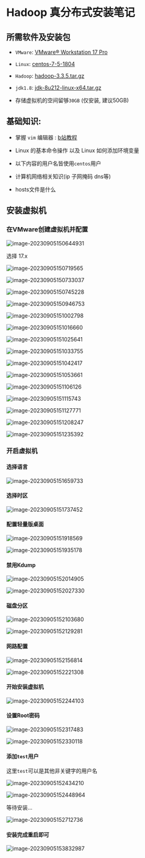 # Hadoop 真分布式安装笔记

## 所需软件及安装包


- `VMware`:  [VMware® Workstation 17 Pro](https://www.vmware.com/go/getworkstation-win)

- `Linux`: [centos-7-5-1804](https://www.centos.org/download/)

- `Hadoop`: [hadoop-3.3.5.tar.gz](https://archive.apache.org/dist/hadoop/common/hadoop-3.1.3/hadoop-3.1.3.tar.gz)

- `jdk1.8`:  [jdk-8u212-linux-x64.tar.gz](https://www.oracle.com/rs/java/technologies/javase/javase8u211-later-archive-downloads.html)

- 存储虚拟机的空间留够`30GB` (仅安装, 建议50GB)

## 基础知识:

- 掌握 `vim` 编辑器 : [b站教程](https://www.bilibili.com/video/BV13t4y1t7Wg/)

- Linux 的基本命令操作 以及 Linux 如何添加环境变量

- 以下内容的用户名皆使用`centos`用户

- 计算机网络相关知识(ip 子网掩码 dns等)

- hosts文件是什么

## 安装虚拟机

### 在VMware创建虚拟机并配置

![image-20230905150644931](./assets/image-20230905150644931.png)

选择 17.x

![image-20230905150719565](./assets/image-20230905150719565.png)

![image-20230905150733037](./assets/image-20230905150733037.png)

![image-20230905150745228](./assets/image-20230905150745228.png)

![image-20230905150946753](./assets/image-20230905150946753.png)

![image-20230905151002798](./assets/image-20230905151002798.png)

![image-20230905151016660](./assets/image-20230905151016660.png)

![image-20230905151025641](./assets/image-20230905151025641.png)

![image-20230905151033755](./assets/image-20230905151033755.png)

![image-20230905151042417](./assets/image-20230905151042417.png)

![image-20230905151053661](./assets/image-20230905151053661.png)

![image-20230905151106126](./assets/image-20230905151106126.png)

![image-20230905151115743](./assets/image-20230905151115743.png)

![image-20230905151127771](./assets/image-20230905151127771.png)

![image-20230905151208247](./assets/image-20230905151208247.png)

![image-20230905151235392](./assets/image-20230905151235392.png)

### 开启虚拟机

#### 选择语言

![image-20230905151659733](./assets/image-20230905151659733.png)

#### 选择时区

![image-20230905151737452](./assets/image-20230905151737452.png)

#### 配置轻量版桌面

![image-20230905151918569](./assets/image-20230905151918569.png)



![image-20230905151935178](./assets/image-20230905151935178.png)

#### 禁用Kdump

![image-20230905152014905](./assets/image-20230905152014905.png)

![image-20230905152027330](./assets/image-20230905152027330.png)



#### 磁盘分区

![image-20230905152103680](./assets/image-20230905152103680.png)

![image-20230905152129281](./assets/image-20230905152129281.png)

#### 网路配置

![image-20230905152156814](./assets/image-20230905152156814.png)



![image-20230905152221308](./assets/image-20230905152221308.png)

#### 开始安装虚拟机

![image-20230905152244103](./assets/image-20230905152244103.png)

#### 设置Root密码

![image-20230905152317483](./assets/image-20230905152317483.png)

![image-20230905152330118](./assets/image-20230905152330118.png)

#### 添加`test`用户

这里`test`可以是其他非关键字的用户名

![image-20230905152434210](./assets/image-20230905152434210.png)

![image-20230905152448964](./assets/image-20230905152448964.png)

等待安装...

![image-20230905152712736](./assets/image-20230905152712736.png)

#### 安装完成重启即可

![image-20230905153832987](./assets/image-20230905153832987.png)
